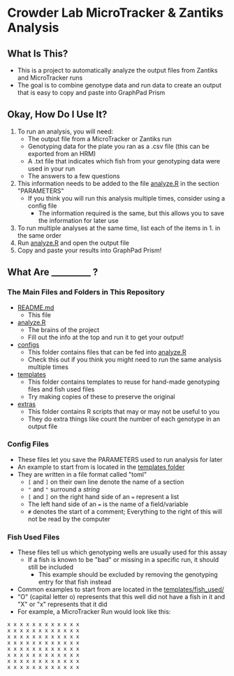# Crowder Lab MicroTracker & Zantiks Analysis

## What Is This?

- This is a project to automatically analyze the output files from Zantiks and MicroTracker runs
- The goal is to combine genotype data and run data to create an output that is easy to copy and paste into GraphPad Prism

## Okay, How Do I Use It?

1. To run an analysis, you will need:
    - The output file from a MicroTracker or Zantiks run
    - Genotyping data for the plate you ran as a .csv file (this can be exported from an HRM)
    - A .txt file that indicates which fish from your genotyping data were used in your run
    - The answers to a few questions
2. This information needs to be added to the file [analyze.R](analyze.R) in the section "PARAMETERS"
    - If you think you will run this analysis multiple times, consider using a config file
        - The information required is the same, but this allows you to save the information for later use
3. To run multiple analyses at the same time, list each of the items in 1. in the same order
4. Run [analyze.R](analyze.R) and open the output file
5. Copy and paste your results into GraphPad Prism!

## What Are _________ ?

### The Main Files and Folders in This Repository

- [README.md](README.md)
    - This file
- [analyze.R](analyze.R)
    - The brains of the project
    - Fill out the info at the top and run it to get your output!
- [configs](configs/)
    - This folder contains files that can be fed into [analyze.R](analyze.R)
    - Check this out if you think you might need to run the same analysis multiple times
- [templates](templates/)
    - This folder contains templates to reuse for hand-made genotyping files and fish used files
    - Try making copies of these to preserve the original
- [extras](extras/)
    - This folder contains R scripts that may or may not be useful to you
    - They do extra things like count the number of each genotype in an output file

### Config Files

- These files let you save the PARAMETERS used to run analysis for later
- An example to start from is located in the [templates folder](templates/config.toml)
- They are written in a file format called "toml"
    - `[` and `]` on their own line denote the name of a section
    - `"` and `"` surround a *string*
    - `[` and `]` on the right hand side of an `=` represent a list
    - The left hand side of an `=` is the name of a field/variable
    - `#` denotes the start of a comment; Everything to the right of this will not be read by the computer

### Fish Used Files

- These files tell us which genotyping wells are usually used for this assay
    - If a fish is known to be "bad" or missing in a specific run, it should still be included
        - This example should be excluded by removing the genotyping entry for that fish instead
- Common examples to start from are located in the [templates/fish_used/](templates/fish_used/)
- "O" (capital letter o) represents that this well did not have a fish in it and "X" or "x" represents that it did
- For example, a MicroTracker Run would look like this:
```
x x x x x x x x x x x x
x x x x x x x x x x x x
x x x x x x x x x x x x
x x x x x x x x x x x x
x x x x x x x x x x x x
x x x x x x x x x x x x
x x x x x x x x x x x x
x x x x x x x x x x x x
```
